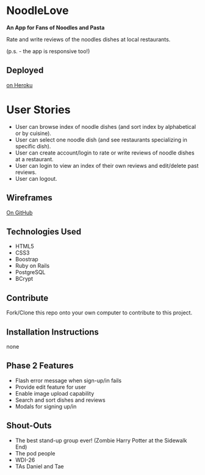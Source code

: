 # NoodleLove
**An App for Fans of Noodles and Pasta**

Rate and write reviews of the noodles dishes at local restaurants.

(p.s. - the app is responsive too!)

## Deployed
[on Heroku](https://noodlelove.herokuapp.com/)

# User Stories
* User can browse index of noodle dishes (and sort index by alphabetical or by cuisine).
* User can select one noodle dish (and see restaurants specializing in specific dish).
* User can create account/login to rate or write reviews of noodle dishes at a restaurant.
* User can login to view an index of their own reviews and edit/delete past reviews.
* User can logout.

## Wireframes
[On GitHub](https://github.com/cjyueh/NoodleLoveApp/tree/master/project-planning)

## Technologies Used
* HTML5
* CSS3
* Boostrap
* Ruby on Rails
* PostgreSQL
* BCrypt

## Contribute
Fork/Clone this repo onto your own computer to contribute to this project.

## Installation Instructions
none

## Phase 2 Features
* Flash error message when sign-up/in fails
* Provide edit feature for user
* Enable image upload capability
* Search and sort dishes and reviews
* Modals for signing up/in

## Shout-Outs
* The best stand-up group ever! (Zombie Harry Potter at the Sidewalk End)
* The pod people
* WDI-26
* TAs Daniel and Tae